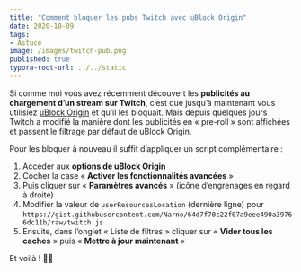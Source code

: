 ```yaml
---
title: "Comment bloquer les pubs Twitch avec uBlock Origin"
date: 2020-10-09
tags:
- Astuce
image: /images/twitch-pub.png
published: true
typora-root-url: ../../static
---
```


Si comme moi vous avez récemment découvert les **publicités au chargement d’un stream sur Twitch**, c’est que jusqu’à maintenant vous utilisiez [uBlock Origin](https://github.com/gorhill/uBlock) et qu’il les bloquait. Mais depuis quelques jours Twitch a modifié la manière dont les publicités en « pre-roll » sont affichées et passent le filtrage par défaut de uBlock Origin.

Pour les bloquer à nouveau il suffit d’appliquer un script complémentaire :
<!-- break -->

1. Accéder aux **options de uBlock Origin**
2. Cocher la case « **Activer les fonctionnalités avancées** »
3. Puis cliquer sur « **Paramètres avancés** » (icône d’engrenages en regard à droite)
4. Modifier la valeur de `userResourcesLocation` (dernière ligne) pour `https://gist.githubusercontent.com/Narno/64d7f70c22f07a9eee490a39766dc11b/raw/twitch.js` 
5. Ensuite, dans l’onglet « Liste de filtres » cliquer sur « **Vider tous les caches** » puis « **Mettre à jour maintenant** »

Et voilà ! 🐱‍💻
